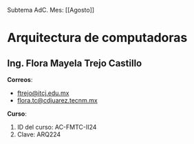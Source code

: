 Subtema AdC.
Mes: [[Agosto]]
# Arquitectura de computadoras

## Ing. Flora Mayela Trejo Castillo
**Correos**:
- ftrejo@itcj.edu.mx
- flora.tc@cdjuarez.tecnm.mx

**Curso**:
1. ID del curso: AC-FMTC-II24
2. Clave: ARQ224